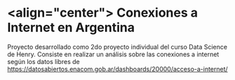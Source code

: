 #  <align="center"> Conexiones a Internet en Argentina </center>
Proyecto desarrollado como 2do proyecto individual del curso Data Science de Henry. Consiste en realizar un análisis sobre las conexiones a internet según los datos libres de https://datosabiertos.enacom.gob.ar/dashboards/20000/acceso-a-internet/ 
